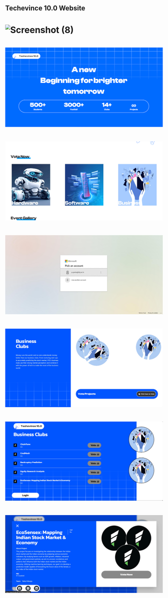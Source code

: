 ##  Techevince 10.0 Website
# ![Screenshot (8)](https://github.com/Deviprasad0815/Airline-Management/assets/131675492/d26c0604-1cf2-4f18-b8f7-8899da728958)
# ![Screenshot (2269)](https://github.com/Deviprasad0815/Techevince-assets/blob/main/Screenshot%20(2269).png)
# ![Screenshot (2273)](https://github.com/Deviprasad0815/Techevince-assets/blob/main/Screenshot%20(2273).png)
# ![Screenshot (2280)](https://github.com/Deviprasad0815/Techevince-assets/blob/main/Screenshot%20(2280).png)
# ![Screenshot (2283)](https://github.com/Deviprasad0815/Techevince-assets/blob/main/Screenshot%20(2283).png)
# ![Screenshot (2284)](https://github.com/Deviprasad0815/Techevince-assets/blob/main/Screenshot%20(2284).png)
# ![Screenshot (2285)](https://github.com/Deviprasad0815/Techevince-assets/blob/main/Screenshot%20(2285).png)
